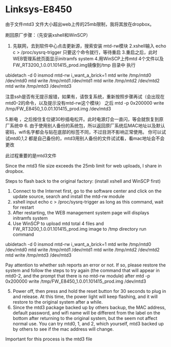 # Linksys-E8450

由于文件mtd3 文件大小超出web上传的25mb限制，我将其放在dropbox。

刷回原厂步骤：（先安装xshell和WinSCP）
1. 先联网，去到软件中心点击更新源，搜索安装 mtd-rw模块
2.xshell输入 echo c > /proc/sysrq-trigger 只要这个命令就行，等待重启
3.重启之后，此时WEB管理系统页面显示initramfs system
4.用WinSCP上传mtd 4个文件以及FW_RT3200_1.0.01.101415_prod.img镜像到/tmp 目录中
执行

ubidetach -d 0
insmod mtd-rw i_want_a_brick=1
mtd write /tmp/mtd0 /dev/mtd0
mtd write /tmp/mtd1 /dev/mtd1
mtd write /tmp/mtd2 /dev/mtd2
mtd write /tmp/mtd3 /dev/mtd3

注意ssh是否有无提示报错，如果有，请恢复系统，重新按照步骤再试（会出现在mtd0-2的命令，以及提示没有mtd-rw这个模块）
之后
mtd -p 0x200000 write /tmp/FW_E8450_1.0.01.101415_prod.img /dev/mtd3

5.断电 ，之后按住复位键30秒插电松开。此时电源灯会一直闪，等会就恢复到原厂系统中
6. 由于使用别人备份的系统包，所以返回原厂系统后MAC地址以及默认密码，wifi名字都会与贴在底部的标签不同，不过目测不影响正常使用。
你可以试试mtd0,1,2 都是自己备份的，mtd3用别人备份的文件试试看，看mac地址会不会更改

此过程重要的是mtd3文件



Since the mtd3 file size exceeds the 25mb limit for web uploads, I share in dropbox.

Steps to flash back to the original factory: (install xshell and WinSCP first)
1. Connect to the Internet first, go to the software center and click on the update source, search and install the mtd-rw module
2. xshell input echo c > /proc/sysrq-trigger as long as this command, wait for restart
3. After restarting, the WEB management system page will displays initramfs system
4. Use WinSCP to upload mtd total 4 files and FW_RT3200_1.0.01.101415_prod.img image to /tmp directory
run command

ubidetach -d 0
insmod mtd-rw i_want_a_brick=1
mtd write /tmp/mtd0 /dev/mtd0
mtd write /tmp/mtd1 /dev/mtd1
mtd write /tmp/mtd2 /dev/mtd2
mtd write /tmp/mtd3 /dev/mtd3

Pay attention to whether ssh reports an error or not. If so, please restore the system and follow the steps to try again (the command that will appear in mtd0-2, and the prompt that there is no mtd-rw module)
after
mtd -p 0x200000 write /tmp/FW_E8450_1.0.01.101415_prod.img /dev/mtd3

5. Power off, then press and hold the reset button for 30 seconds to plug in and release. At this time, the power light will keep flashing, and it will restore to the original system after a while.
6. Since the mtd3 package backed up by others backup, the MAC address, default password, and wifi name will be different from the label on the bottom after returning to the original system, but the seem not affect normal use.
You can try mtd0, 1, and 2, which yourself, mtd3 backed up by others to see if the mac address will change.

Important for this process is the mtd3 file
